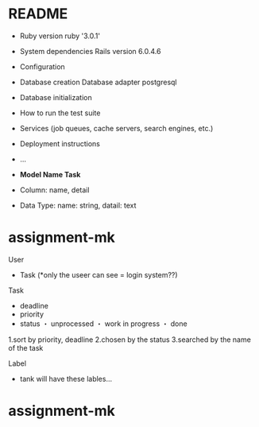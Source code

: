 # README



* Ruby version
ruby '3.0.1'
* System dependencies
Rails version             6.0.4.6
* Configuration

* Database creation
Database adapter          postgresql
* Database initialization

* How to run the test suite

* Services (job queues, cache servers, search engines, etc.)

* Deployment instructions

* ...
* **Model Name Task**
* Column: name, detail
* Data Type: name: string, datail: text
# assignment-mk
User 
- Task (*only the useer can see = login system??)

Task

- deadline
- priority
- status 
・ unprocessed
・ work in progress
・ done

1.sort by priority, deadline
2.chosen by the status
3.searched by  the name of the task

Label
- tank will have these lables...



# assignment-mk
